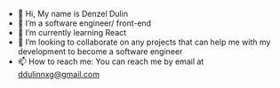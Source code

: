- 👋 Hi, My name is Denzel Dulin
- 👀 I’m a software engineer/ front-end
- 🌱 I’m currently learning React 
- 💞️ I’m looking to collaborate on any projects that can help me with my development to become a software engineer
- 📫 How to reach me: You can reach me by email at ddulinnxg@gmail.com

<!---
DcodeTheCulture/DcodeTheCulture is a ✨ special ✨ repository because its `README.md` (this file) appears on your GitHub profile.
You can click the Preview link to take a look at your changes.
--->
